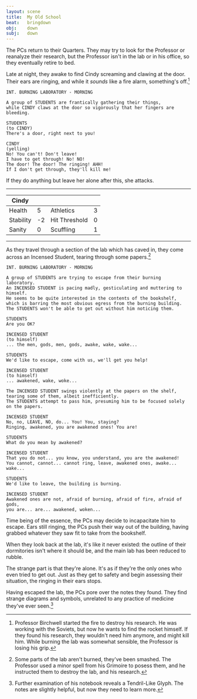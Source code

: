 ```yaml
---
layout: scene
title:  My Old School
beat:   bringdown
obj:    down
subj:   down
---
```



The PCs return to their Quarters.
They may try to look for the Professor or reanalyze their research,
but the Professor isn't in the lab or in his office, so they eventually retire to bed.

Late at night, they awake to find Cindy screaming and clawing at the door.
Their ears are ringing, and while it *sounds* like a fire alarm, something's off.[^fire]

[^fire]:
    Professor Birchwell started the fire to destroy his research.
    He was working with the Soviets, but now he wants to find the rocket himself.
    If they found his research, they wouldn't need him anymore, and might kill him.
    While burning the lab was somewhat sensible, the Professor is losing his grip.

~~~
INT. BURNING LABORATORY - MORNING

A group of STUDENTS are frantically gathering their things,
while CINDY claws at the door so vigorously that her fingers are bleeding.

STUDENTS
(to CINDY)
There's a door, right next to you!

CINDY
(yelling)
No! You can't! Don't leave!
I have to get through! No! NO!
The door! The door! The ringing! AHH!
If I don't get through, they'll kill me!
~~~

If they do anything but leave her alone after this, she attacks.

---

| Cindy         |    |               |    |
|---------------|----|---------------|----|
| Health        |  5 | Athletics     |  3 |
| Stability     | -2 | Hit Threshold |  0 |
| Sanity        |  0 | Scuffling     |  1 |

---

As they travel through a section of the lab which has caved in,
they come across an Incensed Student, tearing through some papers.[^look]


[^look]:
    Some parts of the lab aren't burned, they've been smashed.
    The Professor used a minor spell from his Grimoire to posess them,
    and he instructed them to destroy the lab, and his research.



~~~
INT. BURNING LABORATORY - MORNING

A group of STUDENTS are trying to escape from their burning laboratory.
An INCENSED STUDENT is pacing madly, gesticulating and muttering to himself.
He seems to be quite interested in the contents of the bookshelf,
which is barring the most obvious egress from the burning building.
The STUDENTS won't be able to get out without him noticing them.

STUDENTS
Are you OK?

INCENSED STUDENT
(to himself)
... the men, gods, men, gods, awake, wake, wake...

STUDENTS
We'd like to escape, come with us, we'll get you help!

INCENSED STUDENT
(to himself)
... awakened, wake, woke...

The INCENSED STUDENT swings violently at the papers on the shelf,
tearing some of them, albeit inefficiently.
The STUDENTS attempt to pass him, presuming him to be focused solely on the papers.

INCENSED STUDENT
No, no, LEAVE, NO, do... You! You, staying?
Ringing, awakened, you are awakened ones! You are!

STUDENTS
What do you mean by awakened?

INCENSED STUDENT
That you do not... you know, you understand, you are the awakened!
You cannot, cannot... cannot ring, leave, awakened ones, awake... wake...

STUDENTS
We'd like to leave, the building is burning.

INCENSED STUDENT
Awakened ones are not, afraid of burning, afraid of fire, afraid of gods,
you are... are... awakened, woken...
~~~

Time being of the essence, the PCs may decide to incapacitate him to escape.
Ears still ringing, the PCs push their way out of the building,
having grabbed whatever they saw fit to take from the bookshelf.

When they look back at the lab, it's like it never existed:
the outline of their dormitories isn't where it should be,
and the main lab has been reduced to rubble.

The strange part is that they're alone.
It's as if they're the only ones who even tried to get out.
Just as they get to safety and begin assessing their situation,
the ringing in their ears stops.

Having escaped the lab, the PCs pore over the notes they found.
They find strange diagrams and symbols,
unrelated to any practice of medicine they've ever seen.[^note]

[^note]:
    Further examination of his notebook reveals a Tendril-Like Glyph.
    The notes are slightly helpful, but now they need to learn more.











